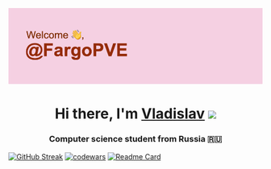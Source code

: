 ![title](https://github.com/FargoPVE/FargoPVE/blob/main/header.png)

<h1 align="center">Hi there, I'm <a href="" target="_blank">Vladislav</a> 
<img src="https://github.com/blackcater/blackcater/raw/main/images/Hi.gif" height="32"/></h1>
<h3 align="center">Computer science student from Russia 🇷🇺</h3>

[![GitHub Streak](https://github-readme-streak-stats.herokuapp.com/?user=FargoPVE&theme=dark)](https://git.io/streak-stats) [![codewars](https://www.codewars.com/users/FargoPVE/badges/large)](https://www.codewars.com/users/FargoPVE) 
[![Readme Card](https://github-readme-stats.vercel.app/api/pin/?username=FargoPVE&repo=codewars_solution_python)](https://github.com/anuraghazra/github-readme-stats)
